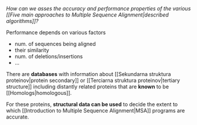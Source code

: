 *How can we asses the accuracy and performance  properties of the various [[Five main approaches to Multiple Sequence Alignment|described algorithms]]?* 

Performance depends on various factors

- num. of sequences being aligned
- their similarity
- num. of deletions/insertions
- ...

There are **databases** with information about [[Sekundarna struktura proteinov|protein secondary]] or [[Terciarna struktura proteinov|tertiary structure]] including distantly related proteins that are **known** to be [[Homologs|homologous]]. 

For these proteins, **structural data can be used** to decide the extent to which [[Introduction to Multiple Sequence Alignment|MSA]] programs are accurate.